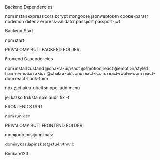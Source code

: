 Backend Dependencies

npm install express cors bcrypt mongoose jsonwebtoken cookie-parser nodemon dotenv express-validator passport passport-jwt

Backend Start

npm start

PRIVALOMA BUTI BACKEND FOLDERI

Frontend Dependencies

npm install zustand @chakra-ui/react @emotion/react @emotion/styled framer-motion axios @chakra-ui/icons react-icons react-router-dom react-dom react-hook-form

npx @chakra-ui/cli snippet add menu

jei kazko truksta
npm audit fix -f

FRONTEND START

npm run dev

PRIVALOMA BUTI FRONTEND FOLDERI


mongodb prisijungimas:

dominykas.lapinskas@stud.vtmv.lt

Bimbam123
